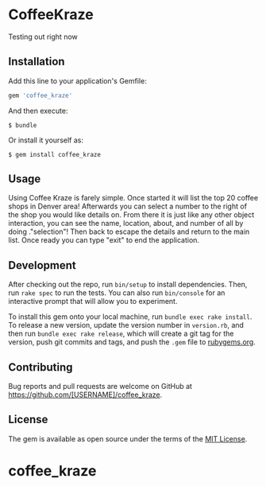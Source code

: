 # CoffeeKraze

Testing out right now 

## Installation

Add this line to your application's Gemfile:

```ruby
gem 'coffee_kraze'
```

And then execute:

    $ bundle

Or install it yourself as:

    $ gem install coffee_kraze

## Usage

Using Coffee Kraze is farely simple.  Once started it will list the top 20 coffee shops in Denver area!  Afterwards you can select a number to the right of the shop you would like details on.  From there it is just like any other object interaction, you can see the name, location, about, and number of all by doing ."selection"!  Then back to escape the details and return to the main list.  Once ready you can type "exit" to end the application.

## Development

After checking out the repo, run `bin/setup` to install dependencies. Then, run `rake spec` to run the tests. You can also run `bin/console` for an interactive prompt that will allow you to experiment.

To install this gem onto your local machine, run `bundle exec rake install`. To release a new version, update the version number in `version.rb`, and then run `bundle exec rake release`, which will create a git tag for the version, push git commits and tags, and push the `.gem` file to [rubygems.org](https://rubygems.org).

## Contributing

Bug reports and pull requests are welcome on GitHub at https://github.com/[USERNAME]/coffee_kraze.

## License

The gem is available as open source under the terms of the [MIT License](https://opensource.org/licenses/MIT).
# coffee_kraze
